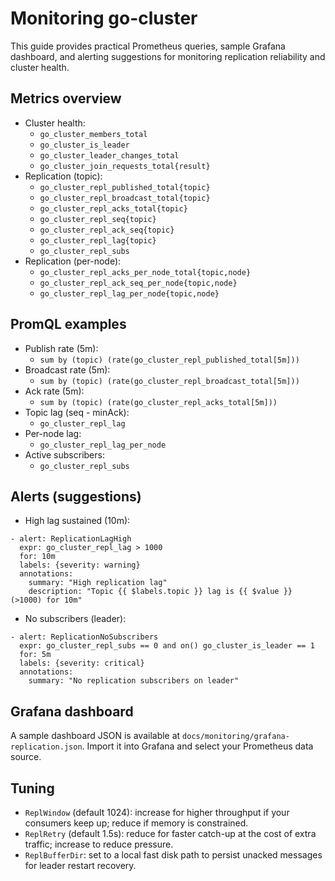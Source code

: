 # Monitoring go-cluster

This guide provides practical Prometheus queries, sample Grafana dashboard, and alerting suggestions for monitoring replication reliability and cluster health.

## Metrics overview

- Cluster health:
  - `go_cluster_members_total`
  - `go_cluster_is_leader`
  - `go_cluster_leader_changes_total`
  - `go_cluster_join_requests_total{result}`
- Replication (topic):
  - `go_cluster_repl_published_total{topic}`
  - `go_cluster_repl_broadcast_total{topic}`
  - `go_cluster_repl_acks_total{topic}`
  - `go_cluster_repl_seq{topic}`
  - `go_cluster_repl_ack_seq{topic}`
  - `go_cluster_repl_lag{topic}`
  - `go_cluster_repl_subs`
- Replication (per-node):
  - `go_cluster_repl_acks_per_node_total{topic,node}`
  - `go_cluster_repl_ack_seq_per_node{topic,node}`
  - `go_cluster_repl_lag_per_node{topic,node}`

## PromQL examples

- Publish rate (5m):
  - `sum by (topic) (rate(go_cluster_repl_published_total[5m]))`
- Broadcast rate (5m):
  - `sum by (topic) (rate(go_cluster_repl_broadcast_total[5m]))`
- Ack rate (5m):
  - `sum by (topic) (rate(go_cluster_repl_acks_total[5m]))`
- Topic lag (seq - minAck):
  - `go_cluster_repl_lag`
- Per-node lag:
  - `go_cluster_repl_lag_per_node`
- Active subscribers:
  - `go_cluster_repl_subs`

## Alerts (suggestions)

- High lag sustained (10m):
```
- alert: ReplicationLagHigh
  expr: go_cluster_repl_lag > 1000
  for: 10m
  labels: {severity: warning}
  annotations:
    summary: "High replication lag"
    description: "Topic {{ $labels.topic }} lag is {{ $value }} (>1000) for 10m"
```

- No subscribers (leader):
```
- alert: ReplicationNoSubscribers
  expr: go_cluster_repl_subs == 0 and on() go_cluster_is_leader == 1
  for: 5m
  labels: {severity: critical}
  annotations:
    summary: "No replication subscribers on leader"
```

## Grafana dashboard

A sample dashboard JSON is available at `docs/monitoring/grafana-replication.json`. Import it into Grafana and select your Prometheus data source.

## Tuning

- `ReplWindow` (default 1024): increase for higher throughput if your consumers keep up; reduce if memory is constrained.
- `ReplRetry` (default 1.5s): reduce for faster catch-up at the cost of extra traffic; increase to reduce pressure.
- `ReplBufferDir`: set to a local fast disk path to persist unacked messages for leader restart recovery.

